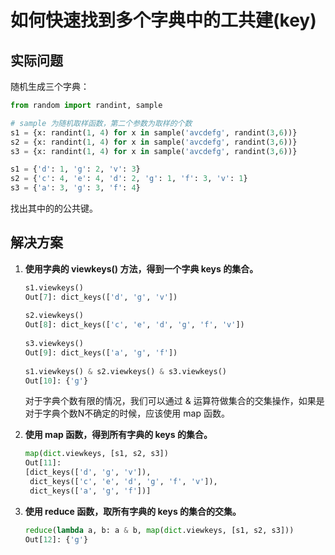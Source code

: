 # 如何快速找到多个字典中的工共建(key)

## 实际问题

随机生成三个字典：

```python
from random import randint, sample

# sample 为随机取样函数，第二个参数为取样的个数
s1 = {x: randint(1, 4) for x in sample('avcdefg', randint(3,6))}
s2 = {x: randint(1, 4) for x in sample('avcdefg', randint(3,6))}
s3 = {x: randint(1, 4) for x in sample('avcdefg', randint(3,6))}

s1 = {'d': 1, 'g': 2, 'v': 3}
s2 = {'c': 4, 'e': 4, 'd': 2, 'g': 1, 'f': 3, 'v': 1}
s3 = {'a': 3, 'g': 3, 'f': 4}
```

找出其中的的公共键。

## 解决方案

1. **使用字典的 viewkeys() 方法，得到一个字典 keys 的集合。**

   ```python
   s1.viewkeys()
   Out[7]: dict_keys(['d', 'g', 'v'])
       
   s2.viewkeys()
   Out[8]: dict_keys(['c', 'e', 'd', 'g', 'f', 'v'])
       
   s3.viewkeys()
   Out[9]: dict_keys(['a', 'g', 'f'])
       
   s1.viewkeys() & s2.viewkeys() & s3.viewkeys()
   Out[10]: {'g'}
   ```

   对于字典个数有限的情况，我们可以通过 & 运算符做集合的交集操作，如果是对于字典个数N不确定的时候，应该使用 map 函数。

2. **使用 map 函数，得到所有字典的 keys 的集合。**

   ```python
   map(dict.viewkeys, [s1, s2, s3])
   Out[11]: 
   [dict_keys(['d', 'g', 'v']),
    dict_keys(['c', 'e', 'd', 'g', 'f', 'v']),
    dict_keys(['a', 'g', 'f'])]
   ```

3. **使用 reduce 函数，取所有字典的 keys 的集合的交集。**

   ```python
   reduce(lambda a, b: a & b, map(dict.viewkeys, [s1, s2, s3]))
   Out[12]: {'g'}
   ```